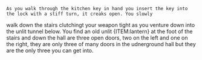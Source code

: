 	As you walk through the kitchen key in hand you insert the key into the lock with a stiff turn, it creaks open. You slowly
walk down the stairs clutchingt your weapon tight as you venture down into the unlit tunnel below. You find an old unlit {ITEM:lantern} at the foot of the stairs and down the hall are three open doors, two on the left and one on the right, they are only three of many doors in the udnerground hall but they are the only three you can get into.
